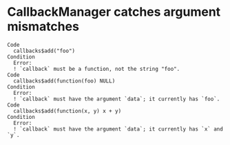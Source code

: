 # CallbackManager catches argument mismatches

    Code
      callbacks$add("foo")
    Condition
      Error:
      ! `callback` must be a function, not the string "foo".
    Code
      callbacks$add(function(foo) NULL)
    Condition
      Error:
      ! `callback` must have the argument `data`; it currently has `foo`.
    Code
      callbacks$add(function(x, y) x + y)
    Condition
      Error:
      ! `callback` must have the argument `data`; it currently has `x` and `y`.

